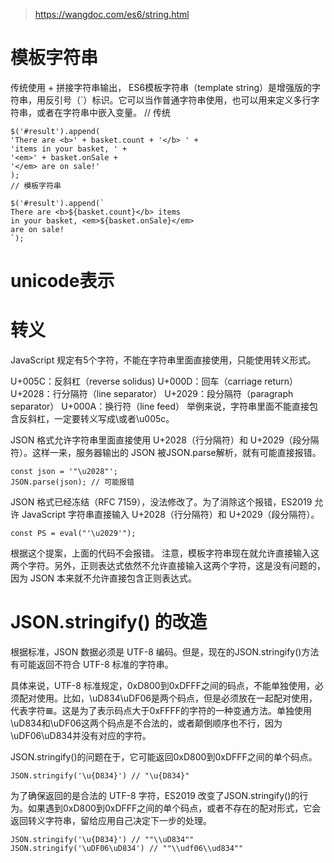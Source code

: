> https://wangdoc.com/es6/string.html

# 模板字符串

传统使用 + 拼接字符串输出，
ES6模板字符串（template string）是增强版的字符串，用反引号（`）标识。它可以当作普通字符串使用，也可以用来定义多行字符串，或者在字符串中嵌入变量。
    // 传统

    $('#result').append(
    'There are <b>' + basket.count + '</b> ' +
    'items in your basket, ' +
    '<em>' + basket.onSale +
    '</em> are on sale!'
    );
    // 模板字符串

    $('#result').append(`
    There are <b>${basket.count}</b> items
    in your basket, <em>${basket.onSale}</em>
    are on sale!
    `);



# unicode表示

# 

# 转义

JavaScript 规定有5个字符，不能在字符串里面直接使用，只能使用转义形式。

U+005C：反斜杠（reverse solidus)
U+000D：回车（carriage return）
U+2028：行分隔符（line separator）
U+2029：段分隔符（paragraph separator）
U+000A：换行符（line feed）
举例来说，字符串里面不能直接包含反斜杠，一定要转义写成\\或者\u005c。

JSON 格式允许字符串里面直接使用 U+2028（行分隔符）和 U+2029（段分隔符）。这样一来，服务器输出的 JSON 被JSON.parse解析，就有可能直接报错。

    const json = '"\u2028"';
    JSON.parse(json); // 可能报错
JSON 格式已经冻结（RFC 7159），没法修改了。为了消除这个报错，ES2019 允许 JavaScript 字符串直接输入 U+2028（行分隔符）和 U+2029（段分隔符）。

    const PS = eval("'\u2029'");   
根据这个提案，上面的代码不会报错。
注意，模板字符串现在就允许直接输入这两个字符。另外，正则表达式依然不允许直接输入这两个字符，这是没有问题的，因为 JSON 本来就不允许直接包含正则表达式。

# JSON.stringify() 的改造

根据标准，JSON 数据必须是 UTF-8 编码。但是，现在的JSON.stringify()方法有可能返回不符合 UTF-8 标准的字符串。

具体来说，UTF-8 标准规定，0xD800到0xDFFF之间的码点，不能单独使用，必须配对使用。比如，\uD834\uDF06是两个码点，但是必须放在一起配对使用，代表字符𝌆。这是为了表示码点大于0xFFFF的字符的一种变通方法。单独使用\uD834和\uDF06这两个码点是不合法的，或者颠倒顺序也不行，因为\uDF06\uD834并没有对应的字符。

JSON.stringify()的问题在于，它可能返回0xD800到0xDFFF之间的单个码点。

    JSON.stringify('\u{D834}') // "\u{D834}" 
为了确保返回的是合法的 UTF-8 字符，ES2019 改变了JSON.stringify()的行为。如果遇到0xD800到0xDFFF之间的单个码点，或者不存在的配对形式，它会返回转义字符串，留给应用自己决定下一步的处理。

    JSON.stringify('\u{D834}') // ""\\uD834""
    JSON.stringify('\uDF06\uD834') // ""\\udf06\\ud834""